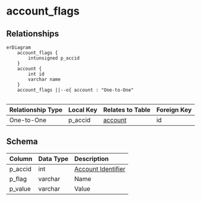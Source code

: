 # account_flags

## Relationships

```mermaid
erDiagram
    account_flags {
        intunsigned p_accid
    }
    account {
        int id
        varchar name
    }
    account_flags ||--o{ account : "One-to-One"


```


| Relationship Type | Local Key | Relates to Table | Foreign Key |
| :--- | :--- | :--- | :--- |
| One-to-One | p_accid | [account](../../schema/account/account.md) | id |


## Schema

| Column | Data Type | Description |
| :--- | :--- | :--- |
| p_accid | int | [Account Identifier](account.md) |
| p_flag | varchar | Name |
| p_value | varchar | Value |

